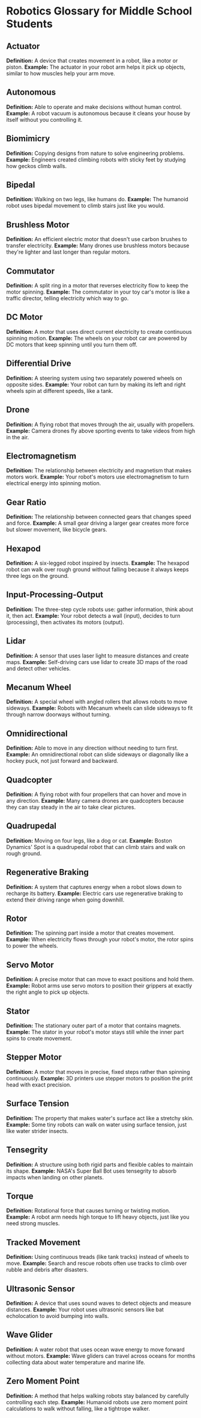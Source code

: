 # Robotics Glossary for Middle School Students

## Actuator
**Definition:**  A device that creates movement in a robot, like a motor or piston.
**Example:**  The actuator in your robot arm helps it pick up objects, similar to how muscles help your arm move.

## Autonomous
**Definition:**  Able to operate and make decisions without human control.
**Example:**  A robot vacuum is autonomous because it cleans your house by itself without you controlling it.

## Biomimicry
**Definition:**  Copying designs from nature to solve engineering problems.
**Example:**  Engineers created climbing robots with sticky feet by studying how geckos climb walls.

## Bipedal
**Definition:**  Walking on two legs, like humans do.
**Example:**  The humanoid robot uses bipedal movement to climb stairs just like you would.

## Brushless Motor
**Definition:**  An efficient electric motor that doesn't use carbon brushes to transfer electricity.
**Example:**  Many drones use brushless motors because they're lighter and last longer than regular motors.

## Commutator
**Definition:**  A split ring in a motor that reverses electricity flow to keep the motor spinning.
**Example:**  The commutator in your toy car's motor is like a traffic director, telling electricity which way to go.

## DC Motor
**Definition:**  A motor that uses direct current electricity to create continuous spinning motion.
**Example:**  The wheels on your robot car are powered by DC motors that keep spinning until you turn them off.

## Differential Drive
**Definition:**  A steering system using two separately powered wheels on opposite sides.
**Example:**  Your robot can turn by making its left and right wheels spin at different speeds, like a tank.

## Drone
**Definition:**  A flying robot that moves through the air, usually with propellers.
**Example:**  Camera drones fly above sporting events to take videos from high in the air.

## Electromagnetism
**Definition:**  The relationship between electricity and magnetism that makes motors work.
**Example:**  Your robot's motors use electromagnetism to turn electrical energy into spinning motion.

## Gear Ratio
**Definition:**  The relationship between connected gears that changes speed and force.
**Example:**  A small gear driving a larger gear creates more force but slower movement, like bicycle gears.

## Hexapod
**Definition:**  A six-legged robot inspired by insects.
**Example:**  The hexapod robot can walk over rough ground without falling because it always keeps three legs on the ground.

## Input-Processing-Output
**Definition:**  The three-step cycle robots use: gather information, think about it, then act.
**Example:**  Your robot detects a wall (input), decides to turn (processing), then activates its motors (output).

## Lidar
**Definition:**  A sensor that uses laser light to measure distances and create maps.
**Example:**  Self-driving cars use lidar to create 3D maps of the road and detect other vehicles.

## Mecanum Wheel
**Definition:**  A special wheel with angled rollers that allows robots to move sideways.
**Example:**  Robots with Mecanum wheels can slide sideways to fit through narrow doorways without turning.

## Omnidirectional
**Definition:**  Able to move in any direction without needing to turn first.
**Example:**  An omnidirectional robot can slide sideways or diagonally like a hockey puck, not just forward and backward.

## Quadcopter
**Definition:**  A flying robot with four propellers that can hover and move in any direction.
**Example:**  Many camera drones are quadcopters because they can stay steady in the air to take clear pictures.

## Quadrupedal
**Definition:**  Moving on four legs, like a dog or cat.
**Example:**  Boston Dynamics' Spot is a quadrupedal robot that can climb stairs and walk on rough ground.

## Regenerative Braking
**Definition:**  A system that captures energy when a robot slows down to recharge its battery.
**Example:**  Electric cars use regenerative braking to extend their driving range when going downhill.

## Rotor
**Definition:**  The spinning part inside a motor that creates movement.
**Example:**  When electricity flows through your robot's motor, the rotor spins to power the wheels.

## Servo Motor
**Definition:**  A precise motor that can move to exact positions and hold them.
**Example:**  Robot arms use servo motors to position their grippers at exactly the right angle to pick up objects.

## Stator
**Definition:**  The stationary outer part of a motor that contains magnets.
**Example:**  The stator in your robot's motor stays still while the inner part spins to create movement.

## Stepper Motor
**Definition:**  A motor that moves in precise, fixed steps rather than spinning continuously.
**Example:**  3D printers use stepper motors to position the print head with exact precision.

## Surface Tension
**Definition:**  The property that makes water's surface act like a stretchy skin.
**Example:**  Some tiny robots can walk on water using surface tension, just like water strider insects.

## Tensegrity
**Definition:**  A structure using both rigid parts and flexible cables to maintain its shape.
**Example:**  NASA's Super Ball Bot uses tensegrity to absorb impacts when landing on other planets.

## Torque
**Definition:**  Rotational force that causes turning or twisting motion.
**Example:**  A robot arm needs high torque to lift heavy objects, just like you need strong muscles.

## Tracked Movement
**Definition:**  Using continuous treads (like tank tracks) instead of wheels to move.
**Example:**  Search and rescue robots often use tracks to climb over rubble and debris after disasters.

## Ultrasonic Sensor
**Definition:**  A device that uses sound waves to detect objects and measure distances.
**Example:**  Your robot uses ultrasonic sensors like bat echolocation to avoid bumping into walls.

## Wave Glider
**Definition:**  A water robot that uses ocean wave energy to move forward without motors.
**Example:**  Wave gliders can travel across oceans for months collecting data about water temperature and marine life.

## Zero Moment Point
**Definition:**  A method that helps walking robots stay balanced by carefully controlling each step.
**Example:**  Humanoid robots use zero moment point calculations to walk without falling, like a tightrope walker.